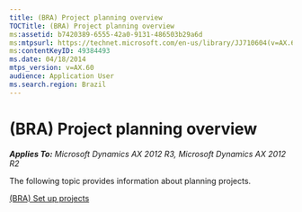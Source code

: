 ```yaml
---
title: (BRA) Project planning overview
TOCTitle: (BRA) Project planning overview
ms:assetid: b7420389-6555-42a0-9131-486503b29a6d
ms:mtpsurl: https://technet.microsoft.com/en-us/library/JJ710604(v=AX.60)
ms:contentKeyID: 49384493
ms.date: 04/18/2014
mtps_version: v=AX.60
audience: Application User
ms.search.region: Brazil
---
```


# (BRA) Project planning overview 


_**Applies To:** Microsoft Dynamics AX 2012 R3, Microsoft Dynamics AX 2012 R2_

The following topic provides information about planning projects.

[(BRA) Set up projects](bra-set-up-projects.md)

  


